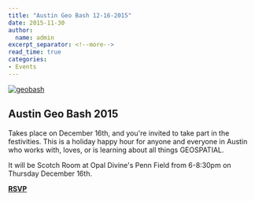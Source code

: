 ```yaml
---
title: "Austin Geo Bash 12-16-2015"
date: 2015-11-30
author:
  name: admin
excerpt_separator: <!--more-->
read_time: true
categories:
- Events
---
```

[![geobash](/prototype2/assets/img/blog/geobash15.png)](https://austingeobash2015.splashthat.com/)

Austin Geo Bash 2015  
--------------------
Takes place on December 16th, and you're invited to take part in the festivities. This is a holiday happy hour for anyone and everyone in Austin who works with, loves, or is learning about all things GEOSPATIAL.  
<!--more-->

It will be Scotch Room at Opal Divine's Penn Field from 6-8:30pm on Thursday December 16th.  

**[RSVP](https://austingeobash2015.splashthat.com/)**
